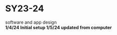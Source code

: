 # SY23-24
software and app design <br>
<b>1/4/24<b> Initial setup
<b>1/5/24<b> updated from computer
